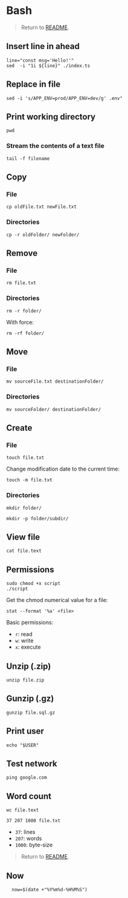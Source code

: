 # Bash

> Return to [README](README.md).

## Insert line in ahead

```shell
line="const msg='Hello!'"
sed  -i "1i ${line}" ./index.ts
```

## Replace in file

```shell
sed -i 's/APP_ENV=prod/APP_ENV=dev/g' .env"
```

## Print working directory

```shell
pwd
```

### Stream the contents of a text file

```shell
tail -f filename
```

## Copy

### File

```shell
cp oldFile.txt newFile.txt
```

### Directories

```shell
cp -r oldFolder/ newFolder/
```

## Remove

### File

```shell
rm file.txt
```

### Directories

```shell
rm -r folder/
```

With force:

```shell
rm -rf folder/
```

## Move

### File

```shell
mv sourceFile.txt destinationFolder/
```

### Directories

```shell
mv sourceFolder/ destinationFolder/
```

## Create

### File

```shell
touch file.txt
```

Change modification date to the current time:

```shell
touch -m file.txt
```

### Directories

```shell
mkdir folder/
```

```shell
mkdir -p folder/subdir/
```

## View file

```shell
cat file.text
```

## Permissions

```shell
sudo chmod +x script
./script
```

Get the chmod numerical value for a file:

```shell
stat --format '%a' <file>
```

Basic permissions:

- `r`: read
- `w`: write
- `x`: execute

## Unzip (.zip)

```shell
unzip file.zip
```

## Gunzip (.gz)

```shell
gunzip file.sql.gz
```

## Print user

```shell
echo "$USER"
```

## Test network

```shell
ping google.com
```

## Word count

```shell
wc file.text
```

```
37 207 1000 file.txt
```

- `37`: lines
- `207`: words
- `1000`: byte-size

> Return to [README](README.md).

## Now

```shell
  now=$(date +"%Y%m%d-%H%M%S")
```
